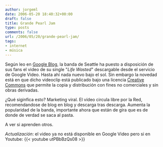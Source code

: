 ```yaml
---
author: jorgeml
date: 2006-05-20 18:40:32+00:00
draft: false
title: Grande Pearl Jam
type: posts
comments: false
url: /2006/05/20/grande-pearl-jam/
tags:
- internet
- música
---
```


Según leo en [Google Blog](http://googleblog.blogspot.com/2006/05/attention-all-pearl-jam-fans.html), la banda de Seattle ha puesto a disposición de sus fans el video de su single "_Life Wasted_" descargable desde el servicio de Google Video. Hasta ahí nada nuevo bajo el sol. Sin embargo la novedad está en que dicho videoclip está publicado bajo una licencia [Creative Commons](http://creativecommons.org) que permite la copia y distribución con fines no comerciales y sin obras derivadas.

¿Qué siginfica esto? Marketing viral. El vídeo circula libre por la Red, recomendandose de blog en blog y descarga tras descarga. Aumenta la popularidad de la banda, importante ahora que están de gira que es de donde de verdad se saca al pasta.

A ver si aprenden otros.

_Actualización_: el video ya no está disponible en Google Video pero si en Youtube:
{{< youtube utPBbBzQs08 >}}
